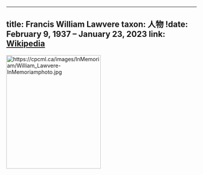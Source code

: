 
---
title: Francis William Lawvere
taxon: 人物
!date: February 9, 1937 – January 23, 2023
link: [Wikipedia](https://en.wikipedia.org/wiki/William_Lawvere)
---

<img src="https://cpcml.ca/images/InMemoriam/William_Lawvere-InMemoriamphoto.jpg" title="https://cpcml.ca/images/InMemoriam/William_Lawvere-InMemoriamphoto.jpg" width=250 height=300 />
